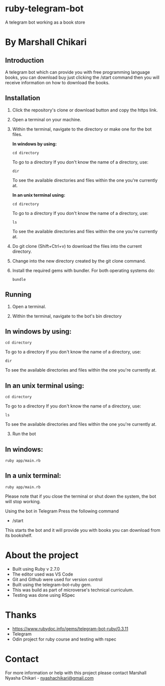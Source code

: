# ruby-telegram-bot

A telegram bot working as a book store

# By Marshall Chikari

## Introduction

A telegram bot which can provide you with free programming language books, you can download buy just clicking the /start command then you will receive information on how to download the books.

## Installation

1. Click the repository's clone or download button and copy the https link.
2. Open a terminal on your machine.
2. Within the terminal, navigate to the directory or make one for the bot files.

    **In windows by using:**
    ```
    cd directory
    ```
    To go to a directory
    If you don't know the name of a directory, use:
    ```
    dir
    ```
    To see the available directories and files within the one you're currently at.

    **In an unix terminal using:**
    ```
    cd directory
    ```
    To go to a directory
    If you don't know the name of a directory, use:
    ```
    ls
    ```
    To see the available directories and files within the one you're currently at.

3. Do git clone (Shift+Ctrl+v) to download the files into the current directory.
4. Change into the new directory created by the git clone command.
5. Install the required gems with bundler. For both operating systems do:
    ```
    bundle
    ```

## Running

1. Open a terminal.

2. Within the terminal, navigate to the bot's bin directory

## In windows by using:
```
cd directory
```


To go to a directory If you don't know the name of a directory, use:
```
dir
```

To see the available directories and files within the one you're currently at.

## In an unix terminal using:
```
cd directory
```

To go to a directory If you don't know the name of a directory, use:
```
ls
```
To see the available directories and files within the one you're currently at.

3. Run the bot

## In windows:
```
ruby app/main.rb
```

## In a unix terminal:
```
ruby app/main.rb
```

Please note that if you close the terminal or shut down the system, the bot will stop working.

Using the bot in Telegram
Press the following command

+ /start

This starts the bot and it will provide you with books you can download from its bookshelf.

# About the project

+ Built using Ruby v 2.7.0
+ The editor used was VS Code
+ Git and Github were used for version control
+ Built using the telegram-bot-ruby gem.
+ This was build as part of microverse's technical curriculum.
+ Testing was done using RSpec

# Thanks
+ https://www.rubydoc.info/gems/telegram-bot-ruby/0.3.11
+ Telegram 
+ Odin project for ruby course and testing with rspec

# Contact
For more information or help with this project please contact
Marshall Nyasha Chikari - nyashachikari@gmail.com 
